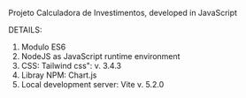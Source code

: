 Projeto Calculadora de Investimentos, developed in JavaScript

DETAILS:
1. Modulo ES6
2. NodeJS as JavaScript runtime environment
3. CSS: Tailwind css": v. 3.4.3
4. Libray NPM: Chart.js
5. Local development server: Vite v. 5.2.0
